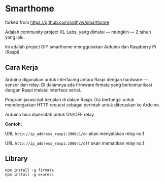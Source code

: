 # Smarthome

forked from https://github.com/ardhyw/smarthome

Adalah community project XL-Labs, yang dimulai &mdash; mungkin &mdash; 2 tahun yang lalu.

Ini adalah project DIY smarthome menggunakan Arduino dan Raspberry Pi (Raspi). 

## Cara Kerja

Arduino digunakan untuk interfacing antara Raspi dengan hardware &mdash; sensor dan relay.
Di dalamnya ada firmware firmata yang berkomunikasi dengan Raspi melalui interface serial.

Program javascript berjalan di dalam Raspi. Dia berfungsi untuk mendengarkan HTTP request
sebagai perintah untuk diteruskan ke Arduino.

Arduino bisa diperintah untuk ON/OFF relay.

**Contoh:**

URL `http://ip_address_raspi:3000/1/on` akan menyalakan relay no.1

URL `http://ip_address_raspi:3000/1/off` akan mematikan relay no.1

## Library

```
npm install -g firmata
npm install -g express
```

